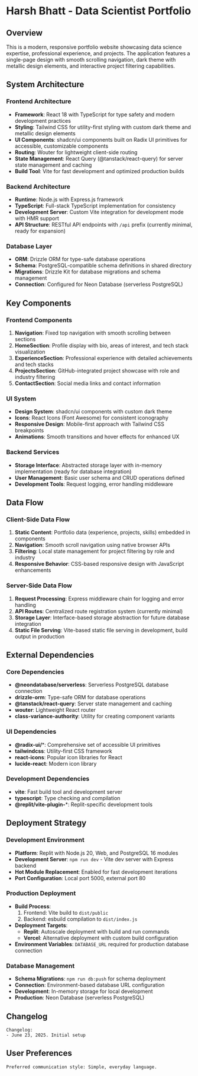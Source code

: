 # Harsh Bhatt - Data Scientist Portfolio

## Overview

This is a modern, responsive portfolio website showcasing data science expertise, professional experience, and projects. The application features a single-page design with smooth scrolling navigation, dark theme with metallic design elements, and interactive project filtering capabilities.

## System Architecture

### Frontend Architecture
- **Framework**: React 18 with TypeScript for type safety and modern development practices
- **Styling**: Tailwind CSS for utility-first styling with custom dark theme and metallic design elements
- **UI Components**: shadcn/ui components built on Radix UI primitives for accessible, customizable components
- **Routing**: Wouter for lightweight client-side routing
- **State Management**: React Query (@tanstack/react-query) for server state management and caching
- **Build Tool**: Vite for fast development and optimized production builds

### Backend Architecture
- **Runtime**: Node.js with Express.js framework
- **TypeScript**: Full-stack TypeScript implementation for consistency
- **Development Server**: Custom Vite integration for development mode with HMR support
- **API Structure**: RESTful API endpoints with `/api` prefix (currently minimal, ready for expansion)

### Database Layer
- **ORM**: Drizzle ORM for type-safe database operations
- **Schema**: PostgreSQL-compatible schema definitions in shared directory
- **Migrations**: Drizzle Kit for database migrations and schema management
- **Connection**: Configured for Neon Database (serverless PostgreSQL)

## Key Components

### Frontend Components
1. **Navigation**: Fixed top navigation with smooth scrolling between sections
2. **HomeSection**: Profile display with bio, areas of interest, and tech stack visualization
3. **ExperienceSection**: Professional experience with detailed achievements and tech stacks
4. **ProjectsSection**: GitHub-integrated project showcase with role and industry filtering
5. **ContactSection**: Social media links and contact information

### UI System
- **Design System**: shadcn/ui components with custom dark theme
- **Icons**: React Icons (Font Awesome) for consistent iconography
- **Responsive Design**: Mobile-first approach with Tailwind CSS breakpoints
- **Animations**: Smooth transitions and hover effects for enhanced UX

### Backend Services
- **Storage Interface**: Abstracted storage layer with in-memory implementation (ready for database integration)
- **User Management**: Basic user schema and CRUD operations defined
- **Development Tools**: Request logging, error handling middleware

## Data Flow

### Client-Side Data Flow
1. **Static Content**: Portfolio data (experience, projects, skills) embedded in components
2. **Navigation**: Smooth scroll navigation using native browser APIs
3. **Filtering**: Local state management for project filtering by role and industry
4. **Responsive Behavior**: CSS-based responsive design with JavaScript enhancements

### Server-Side Data Flow
1. **Request Processing**: Express middleware chain for logging and error handling
2. **API Routes**: Centralized route registration system (currently minimal)
3. **Storage Layer**: Interface-based storage abstraction for future database integration
4. **Static File Serving**: Vite-based static file serving in development, build output in production

## External Dependencies

### Core Dependencies
- **@neondatabase/serverless**: Serverless PostgreSQL database connection
- **drizzle-orm**: Type-safe ORM for database operations
- **@tanstack/react-query**: Server state management and caching
- **wouter**: Lightweight React router
- **class-variance-authority**: Utility for creating component variants

### UI Dependencies
- **@radix-ui/***: Comprehensive set of accessible UI primitives
- **tailwindcss**: Utility-first CSS framework
- **react-icons**: Popular icon libraries for React
- **lucide-react**: Modern icon library

### Development Dependencies
- **vite**: Fast build tool and development server
- **typescript**: Type checking and compilation
- **@replit/vite-plugin-***: Replit-specific development tools

## Deployment Strategy

### Development Environment
- **Platform**: Replit with Node.js 20, Web, and PostgreSQL 16 modules
- **Development Server**: `npm run dev` - Vite dev server with Express backend
- **Hot Module Replacement**: Enabled for fast development iterations
- **Port Configuration**: Local port 5000, external port 80

### Production Deployment
- **Build Process**: 
  1. Frontend: Vite build to `dist/public`
  2. Backend: esbuild compilation to `dist/index.js`
- **Deployment Targets**: 
  - **Replit**: Autoscale deployment with build and run commands
  - **Vercel**: Alternative deployment with custom build configuration
- **Environment Variables**: `DATABASE_URL` required for production database connection

### Database Management
- **Schema Migrations**: `npm run db:push` for schema deployment
- **Connection**: Environment-based database URL configuration
- **Development**: In-memory storage for local development
- **Production**: Neon Database (serverless PostgreSQL)

## Changelog

```
Changelog:
- June 23, 2025. Initial setup
```

## User Preferences

```
Preferred communication style: Simple, everyday language.
```